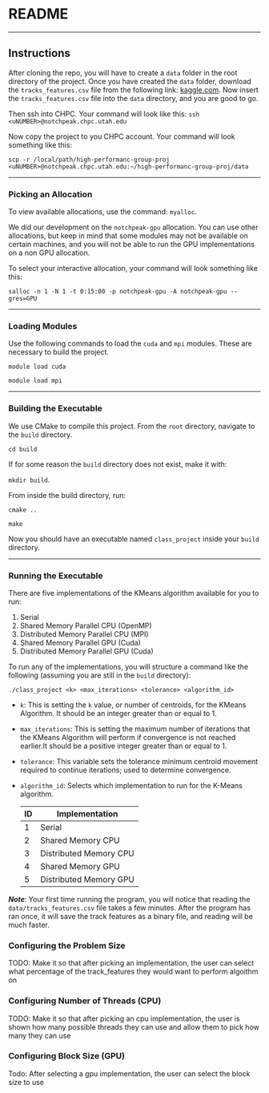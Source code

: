 # README

---

## Instructions

After cloning the repo, you will have to create a `data` folder in the root directory of the project. 
Once you have created the `data` folder, download the `tracks_features.csv` file from the following link: 
[kaggle.com](https://www.kaggle.com/datasets/rodolfofigueroa/spotify-12m-songs?resource=download). 
Now insert the `tracks_features.csv` file into the `data` directory, and you are good to go.

Then ssh into CHPC. Your command will look like this: `ssh <uNUMBER>@notchpeak.chpc.utah.edu`

Now copy the project to you CHPC account. Your command will look something like this: 

`scp -r /local/path/high-performanc-group-proj <uNUMBER>@notchpeak.chpc.utah.edu:~/high-performanc-group-proj/data`

--- 

### Picking an Allocation

To view available allocations, use the command: `myalloc`.

We did our development on the `notchpeak-gpu` allocation. You can use other allocations, but keep in mind that some modules
may not be available on certain machines, and you will not be able to run the GPU implementations on a non GPU allocation.

To select your interactive allocation, your command will look something like this: 

`salloc -n 1 -N 1 -t 0:15:00 -p notchpeak-gpu -A notchpeak-gpu --gres=GPU`

---

### Loading Modules

Use the following commands to load the `cuda` and `mpi` modules. These are necessary to build the project.

`module load cuda`


`module load mpi`

---

### Building the Executable

We use CMake to compile this project. From the `root` directory, navigate to the `build` directory.

`cd build`

If for some reason the `build` directory does not exist, make it with:

`mkdir build`.

From inside the build directory, run:

`cmake ..`

`make`

Now you should have an executable named `class_project` inside your `build` directory.

--- 

### Running the Executable

There are five implementations of the KMeans algorithm available for you to run: 
1. Serial
2. Shared Memory Parallel CPU (OpenMP)
3. Distributed Memory Parallel CPU (MPI)
4. Shared Memory Parallel GPU (Cuda)
5. Distributed Memory Parallel GPU (Cuda)

To run any of the implementations, you will structure a command like the following 
(assuming you are still in the `build` directory):

`./class_project <k> <max_iterations> <tolerance> <algorithm_id>`

- `k`: This is setting the `k` value, or number of centroids, for the KMeans Algorithm. 
It should be an integer greater than or equal to 1.
- `max_iterations`: This is setting the maximum number of iterations that the KMeans Algorithm 
will perform if convergence is not reached earlier.It should be a positive integer greater than or equal to 1.
- `tolerance`: This variable sets the  tolerance minimum centroid movement required to continue iterations; used to determine convergence.
- `algorithm_id`: Selects which implementation to run for the K-Means algorithm.

    | ID | Implementation         |
    |----|------------------------|
    | 1  | Serial                 |
    | 2  | Shared Memory CPU      |
    | 3  | Distributed Memory CPU |
    | 4  | Shared Memory GPU      |
    | 5  | Distributed Memory GPU |

***Note***: Your first time running the program, you will notice that reading the `data/tracks_features.csv` file takes a few minutes. After the program has ran once, it will save the track features as a binary file, and reading will be much faster.

### Configuring the Problem Size

TODO: Make it so that after picking an implementation, the user can select what percentage of the track_features they would want to perform algoithm on

### Configuring Number of Threads (CPU)

TODO: Make it so that after picking an cpu implementation, the user is shown how many possible threads they can use and allow them to pick how many they can use

### Configuring Block Size (GPU)

Todo: After selecting a gpu implementation, the user can select the block size to use